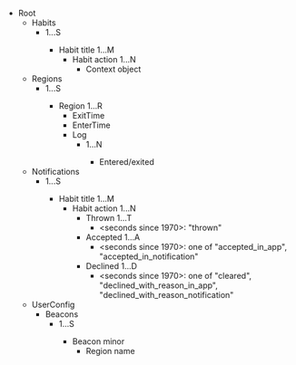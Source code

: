 - Root
    - Habits
        - <username> 1...S
            - Habit title 1...M
                - Habit action 1...N
                    - Context object
    - Regions
        - <username> 1...S
            - Region 1...R
                - ExitTime
                - EnterTime
                - Log
                    - <timestamp> 1...N
                        - Entered/exited
    - Notifications
        - <username> 1...S
            - Habit title 1...M
                - Habit action 1...N
                    - Thrown 1...T
                        - <seconds since 1970>: "thrown"
                    - Accepted 1...A
                        - <seconds since 1970>: one of "accepted_in_app", "accepted_in_notification"
                    - Declined 1...D
                        - <seconds since 1970>: one of "cleared", "declined_with_reason_in_app", "declined_with_reason_notification"
    - UserConfig
        - Beacons
            - <username> 1...S
                - Beacon minor
                    - Region name